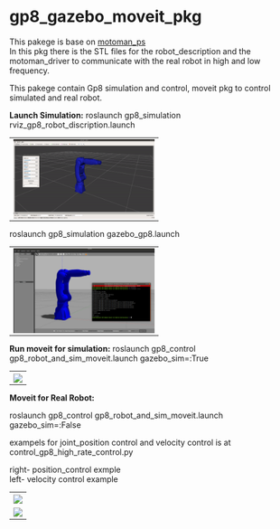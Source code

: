 # gp8_gazebo_moveit_pkg
This pakege is base on [motoman_ps](https://github.com/MaxorPaxor/motoman_ps])</br> 
In this pkg there is the STL files for the robot_description and the motoman_driver to communicate with the real robot in high and low frequency.</br>

This pakege contain Gp8 simulation and control, moveit pkg to control simulated and real robot.


**Launch Simulation:** 
roslaunch gp8_simulation rviz_gp8_robot_discription.launch </br>

<table align="center">
  <tr>
    <td align="center">
    <!-- <caption>Gazebo Simulation</caption> -->
      <img align=center width=250 src="/video/rviz_launch_demo.gif" />
      <br/>
    </td>
  </tr>
</table>

roslaunch gp8_simulation gazebo_gp8.launch </br>
<table>
  <tr>
    <td align="center">
    <!-- <caption>Gazebo Simulation</caption> -->
      <img align=center width=250 src="/video/gazebo_sim_demo.png" />
      <br/>
    </td>
  </tr>
</table>

**Run moveit for simulation:**
 roslaunch gp8_control gp8_robot_and_sim_moveit.launch gazebo_sim=:True

<table>
  <tr>
    <td align="center">
    <!-- <caption>Gazebo Simulation</caption> -->
      <img align=center width=250 src="/video/gazebo_moveit_demo.png" />
      <br/>
    </td>
  </tr>
</table>



**Moveit for Real Robot:**

roslaunch gp8_control gp8_robot_and_sim_moveit.launch gazebo_sim=:False </bt>

exampels for joint_position control and velocity control is at control_gp8_high_rate_control.py


right- position_control exmple </br>
left- velocity control example </br>

<table>
  <tr>
    <td align="center">
    <!-- <caption>Gazebo Simulation</caption> -->
      <img align=center width=250 src="/video/position_control/position_control_gif.gif" />
      <br/>
    </td>
  </tr>
  <tr>
    <td align="center">
    <!-- <caption>Gazebo Simulation</caption> -->
      <img align=center width=250 src="/video/velocity_control/velocity_control_gif.gif" />
      <br/>
    </td>
  </tr>
</table>



